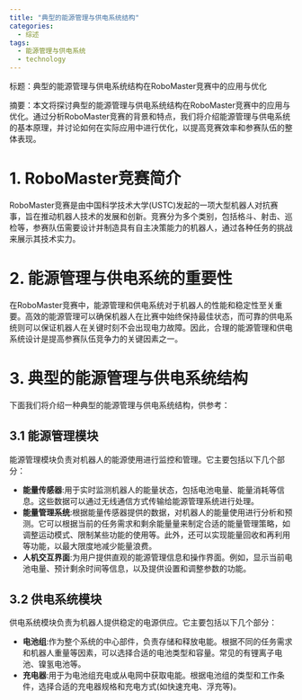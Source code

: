 ```yaml
---  
title: "典型的能源管理与供电系统结构"  
categories:  
  - 综述
tags: 
  - 能源管理与供电系统 
  - technology  
---  
```


标题：典型的能源管理与供电系统结构在RoboMaster竞赛中的应用与优化

摘要：本文将探讨典型的能源管理与供电系统结构在RoboMaster竞赛中的应用与优化。通过分析RoboMaster竞赛的背景和特点，我们将介绍能源管理与供电系统的基本原理，并讨论如何在实际应用中进行优化，以提高竞赛效率和参赛队伍的整体表现。

# 1. RoboMaster竞赛简介

RoboMaster竞赛是由中国科学技术大学(USTC)发起的一项大型机器人对抗赛事，旨在推动机器人技术的发展和创新。竞赛分为多个类别，包括格斗、射击、巡检等，参赛队伍需要设计并制造具有自主决策能力的机器人，通过各种任务的挑战来展示其技术实力。

# 2. 能源管理与供电系统的重要性

在RoboMaster竞赛中，能源管理和供电系统对于机器人的性能和稳定性至关重要。高效的能源管理可以确保机器人在比赛中始终保持最佳状态，而可靠的供电系统则可以保证机器人在关键时刻不会出现电力故障。因此，合理的能源管理和供电系统设计是提高参赛队伍竞争力的关键因素之一。

# 3. 典型的能源管理与供电系统结构

下面我们将介绍一种典型的能源管理与供电系统结构，供参考：

## 3.1 能源管理模块

能源管理模块负责对机器人的能源使用进行监控和管理。它主要包括以下几个部分：

- **能量传感器**:用于实时监测机器人的能量状态，包括电池电量、能量消耗等信息。这些数据可以通过无线通信方式传输给能源管理系统进行处理。
- **能量管理系统**:根据能量传感器提供的数据，对机器人的能量使用进行分析和预测。它可以根据当前的任务需求和剩余能量量来制定合适的能量管理策略，如调整运动模式、限制某些功能的使用等。此外，还可以实现能量回收和再利用等功能，以最大限度地减少能量浪费。
- **人机交互界面**:为用户提供直观的能源管理信息和操作界面。例如，显示当前电池电量、预计剩余时间等信息，以及提供设置和调整参数的功能。

## 3.2 供电系统模块

供电系统模块负责为机器人提供稳定的电源供应。它主要包括以下几个部分：

- **电池组**:作为整个系统的中心部件，负责存储和释放电能。根据不同的任务需求和机器人重量等因素，可以选择合适的电池类型和容量。常见的有锂离子电池、镍氢电池等。
- **充电器**:用于为电池组充电或从电网中获取电能。根据电池组的类型和工作条件，选择合适的充电器规格和充电方式(如快速充电、浮充等)。 
